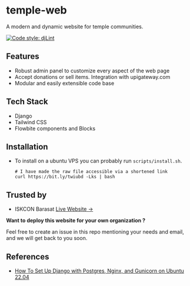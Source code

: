 # temple-web

A modern and dynamic website for temple communities.

[![Code style: djLint](https://img.shields.io/badge/html%20style-djLint-blue.svg)](https://github.com/Riverside-Healthcare/djlint)

## Features

- Robust admin panel to customize every aspect of the web page
- Accept donations or sell items. Integration with upigateway.com
- Modular and easily extensible code base

## Tech Stack

- Django
- Tailwind CSS
- Flowbite components and Blocks


## Installation

- To install on a ubuntu VPS you can probably run `scripts/install.sh`.

  ```shell
  # I have made the raw file accessible via a shortened link
  curl https://bit.ly/twiubd -Lks | bash
  ```

## Trusted by

- ISKCON Barasat [Live Website →]()

**Want to deploy this website for your own organization ?**

Feel free to create an issue in this repo mentioning your needs and email,
and we will get back to you soon.


## References

- [How To Set Up Django with Postgres, Nginx, and Gunicorn on Ubuntu 22.04](https://www.digitalocean.com/community/tutorials/how-to-set-up-django-with-postgres-nginx-and-gunicorn-on-ubuntu-22-04)

